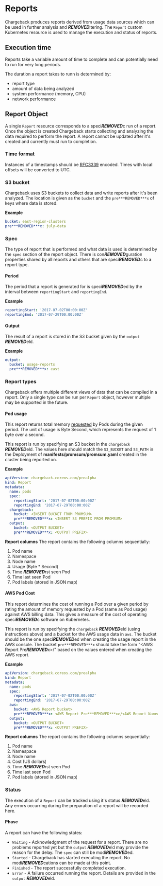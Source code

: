 # Reports
Chargeback produces reports derived from usage data sources which can be used in further analysis and ***REMOVED***ltering. The `Report` custom Kubernetes resource is used to manage the execution and status of reports.

## Execution time
Reports take a variable amount of time to complete and can potentially need to run for very long periods.

The duration a report takes to runn is determined by:
* report type
* amount of data being analyzed
* system performance (memory, CPU)
* network performance

## Report Object
A single `Report` resource corresponds to a speci***REMOVED***c run of a report. Once the object is created Chargeback starts collecting and analyzing the data required to perform the report. A report cannot be updated after it's created and currently must run to completion.

### Time format
Instances of a timestamps should be [RFC3339](https://tools.ietf.org/html/rfc3339#section-5.8) encoded. Times with local offsets will be converted to UTC.

### S3 bucket
Chargeback uses S3 buckets to collect data and write reports after it's been analyzed. The location is given as the `bucket` and the `pre***REMOVED***x` of keys where data is stored.

**Example**
```yaml
bucket: east-region-clusters
pre***REMOVED***x: july-data
```

### Spec
The type of report that is performed and what data is used is determined by the `spec` section of the report object. There is con***REMOVED***guration properties shared by all reports and others that are speci***REMOVED***c to a report type.

#### Period
The period that a report is generated for is speci***REMOVED***ed by the interval between `reportingStart` and `reportingEnd`.

**Example**
```yaml
reportingStart: '2017-07-02T00:00:00Z'
reportingEnd: '2017-07-29T00:00:00Z'
```

#### Output
The result of a report is stored in the S3 bucket given by the `output` ***REMOVED***eld.

**Example**
```yaml
output:
  bucket: usage-reports
  pre***REMOVED***x: east
```

### Report types
Chargeback offers multiple different views of data that can be compiled in a report. Only a single type can be run per `Report` object, however multiple may be supported in the future.

#### Pod usage
This report returns total memory [requested](https://kubernetes.io/docs/api-reference/v1.7/#resourcerequirements-v1-core) by Pods during the given period. The unit of usage is Byte Second, which represents the request of 1 byte over a second.

This report is run by specifying an S3 bucket in the `chargeback` ***REMOVED***eld. The values here should match the `S3_BUCKET` and `S3_PATH` in the Deployment of **manifests/promsum/promsum.yaml** created in the cluster being reported on.

**Example**
```yaml
apiVersion: chargeback.coreos.com/prealpha
kind: Report
metadata:
  name: pods
  spec:
    reportingStart: '2017-07-02T00:00:00Z'
    reportingEnd: '2017-07-29T00:00:00Z'
  chargeback:
    bucket: <INSERT BUCKET FROM PROMSUM>
    pre***REMOVED***x: <INSERT S3 PREFIX FROM PROMSUM>
  output:
    bucket: <OUTPUT BUCKET>
    pre***REMOVED***x: <OUTPUT PREFIX>
```

**Report columns**
The report contains the following columns sequentially:
1. Pod name
1. Namespace
1. Node name
1. Usage (Byte * Second)
1. Time ***REMOVED***rst seen Pod
1. Time last seen Pod
1. Pod labels (stored in JSON map)

#### AWS Pod Cost
This report determines the cost of running a Pod over a given period by rating the amount of memory requested by a Pod (same as Pod usage) against AWS billing data. This gives a measure of the cost of operating speci***REMOVED***c software on Kubernetes.

This report is run by specifying the `chargeback` ***REMOVED***eld (using instructions above) and a bucket for the AWS usage data in `aws`. The bucket should be the one speci***REMOVED***ed when creating the usage report in the AWS console. The bucket `pre***REMOVED***x` should take the form "<AWS Report Pre***REMOVED***x>/<AWS Report Name>" based on the values entered when creating the AWS report.

**Example**
```yaml
apiVersion: chargeback.coreos.com/prealpha
kind: Report
metadata:
  name: pods
  spec:
    reportingStart: '2017-07-02T00:00:00Z'
    reportingEnd: '2017-07-29T00:00:00Z'
  aws:
    bucket: <AWS Report bucket>
    pre***REMOVED***x: <AWS Report Pre***REMOVED***x>/<AWS Report Name>
  output:
    bucket: <OUTPUT BUCKET>
    pre***REMOVED***x: <OUTPUT PREFIX>
```

**Report columns**
The report contains the following columns sequentially:
1. Pod name
1. Namespace
1. Node name
1. Cost (US dollars)
1. Time ***REMOVED***rst seen Pod
1. Time last seen Pod
1. Pod labels (stored in JSON map)

### Status
The execution of a `Report` can be tracked using it's status ***REMOVED***eld. Any errors occurring during the preparation of a report will be recorded here.

#### Phase
A report can have the following states:
* `Waiting` - Acknowledgment of the request for a report. There are no problems reported yet but the `output` ***REMOVED***eld may provide the reason for the delay. The `spec` can still be modi***REMOVED***ed.
* `Started` - Chargeback has started executing the report. No modi***REMOVED***cations can be made at this point.
* `Finished` - The report successfully completed execution.
* `Error` - A failure occurred running the report. Details are provided in the `output` ***REMOVED***eld.
